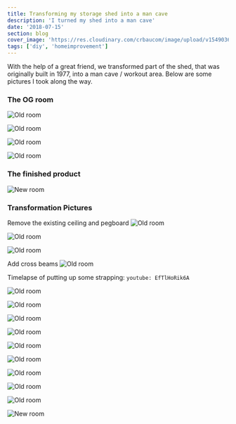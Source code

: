 ```yaml
---
title: Transforming my storage shed into a man cave
description: 'I turned my shed into a man cave'
date: '2018-07-15'
section: blog
cover_image: 'https://res.cloudinary.com/crbaucom/image/upload/v1549036287/crbaucom-images/new-shed-backroom.jpg'
tags: ['diy', 'homeimprovement']
---
```


With the help of a great friend, we transformed part of the shed, that was originally built in 1977, into a man cave / workout area. Below are some pictures I took along the way.

### The OG room

![Old room](https://res.cloudinary.com/crbaucom/image/upload/v1549036287/crbaucom-images/og-shed-backroom.jpg)

![Old room](https://res.cloudinary.com/crbaucom/image/upload/v1549036287/crbaucom-images/og-shed-backroom2.jpg)

![Old room](https://res.cloudinary.com/crbaucom/image/upload/v1549036290/crbaucom-images/shed1.jpg)

![Old room](https://res.cloudinary.com/crbaucom/image/upload/v1549036288/crbaucom-images/og-pano.jpg)

### The finished product

![New room](https://res.cloudinary.com/crbaucom/image/upload/v1549036287/crbaucom-images/new-shed-backroom.jpg)

### Transformation Pictures

Remove the existing ceiling and pegboard
![Old room](https://res.cloudinary.com/crbaucom/image/upload/v1549036288/crbaucom-images/shed-demolish-ceiling.jpg)

![Old room](https://res.cloudinary.com/crbaucom/image/upload/v1549036290/crbaucom-images/shed-remove-ceiling.jpg)

![Old room](https://res.cloudinary.com/crbaucom/image/upload/v1549036288/crbaucom-images/empty-pano.jpg)

Add cross beams
![Old room](https://res.cloudinary.com/crbaucom/image/upload/v1549036287/crbaucom-images/cross-beams.jpg)

Timelapse of putting up some strapping:
`youtube: EfTlHoRik6A`

![Old room](https://res.cloudinary.com/crbaucom/image/upload/v1549036290/crbaucom-images/shed-strapping.jpg)

![Old room](https://res.cloudinary.com/crbaucom/image/upload/v1549036288/crbaucom-images/shed-drywall-ceiling1.jpg)

![Old room](https://res.cloudinary.com/crbaucom/image/upload/v1549036290/crbaucom-images/shed-drywall-ceiling.jpg)

![Old room](https://res.cloudinary.com/crbaucom/image/upload/v1549036289/crbaucom-images/shed-drywall-ceiling2.jpg)

![Old room](https://res.cloudinary.com/crbaucom/image/upload/v1549036289/crbaucom-images/shed-drywall-ceiling3.jpg)

![Old room](https://res.cloudinary.com/crbaucom/image/upload/v1549036289/crbaucom-images/shed-drywall-full2.jpg)

![Old room](https://res.cloudinary.com/crbaucom/image/upload/v1549036290/crbaucom-images/shed-drywall-full.jpg)

![Old room](https://res.cloudinary.com/crbaucom/image/upload/v1549036290/crbaucom-images/shed-drywall-white.jpg)

![Old room](https://res.cloudinary.com/crbaucom/image/upload/v1549036288/crbaucom-images/shed-blue.jpg)

![New room](https://res.cloudinary.com/crbaucom/image/upload/v1549036287/crbaucom-images/new-shed-backroom.jpg)
